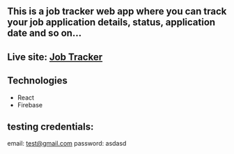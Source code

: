 ## This is a job tracker web app where you can track your job application details, status, application date and so on...

## Live site: [Job Tracker](https://job-tracker-snk.netlify.app/)

## Technologies
- React
- Firebase

## testing credentials:
email: test@gmail.com
password: asdasd